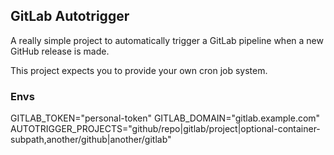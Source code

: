 ## GitLab Autotrigger

A really simple project to automatically trigger a GitLab pipeline when a new GitHub
release is made.

This project expects you to provide your own cron job system.

### Envs

GITLAB_TOKEN="personal-token"
GITLAB_DOMAIN="gitlab.example.com"
AUTOTRIGGER_PROJECTS="github/repo|gitlab/project|optional-container-subpath,another/github|another/gitlab"